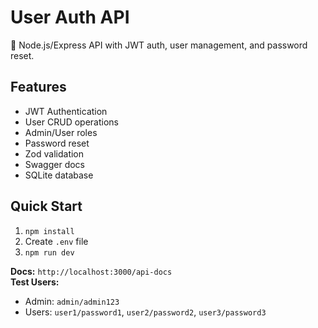 # User Auth API

🔐 Node.js/Express API with JWT auth, user management, and password reset.

## Features

- JWT Authentication
- User CRUD operations
- Admin/User roles
- Password reset
- Zod validation
- Swagger docs
- SQLite database

## Quick Start

1. `npm install`
2. Create `.env` file
3. `npm run dev`

**Docs:** `http://localhost:3000/api-docs`  
**Test Users:**  
- Admin: `admin/admin123`  
- Users: `user1/password1`, `user2/password2`, `user3/password3`
